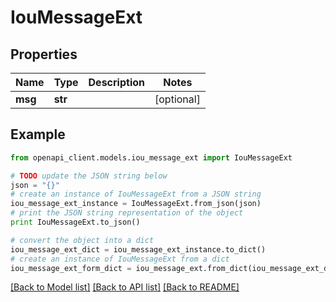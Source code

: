 # IouMessageExt


## Properties

Name | Type | Description | Notes
------------ | ------------- | ------------- | -------------
**msg** | **str** |  | [optional] 

## Example

```python
from openapi_client.models.iou_message_ext import IouMessageExt

# TODO update the JSON string below
json = "{}"
# create an instance of IouMessageExt from a JSON string
iou_message_ext_instance = IouMessageExt.from_json(json)
# print the JSON string representation of the object
print IouMessageExt.to_json()

# convert the object into a dict
iou_message_ext_dict = iou_message_ext_instance.to_dict()
# create an instance of IouMessageExt from a dict
iou_message_ext_form_dict = iou_message_ext.from_dict(iou_message_ext_dict)
```
[[Back to Model list]](../README.md#documentation-for-models) [[Back to API list]](../README.md#documentation-for-api-endpoints) [[Back to README]](../README.md)


